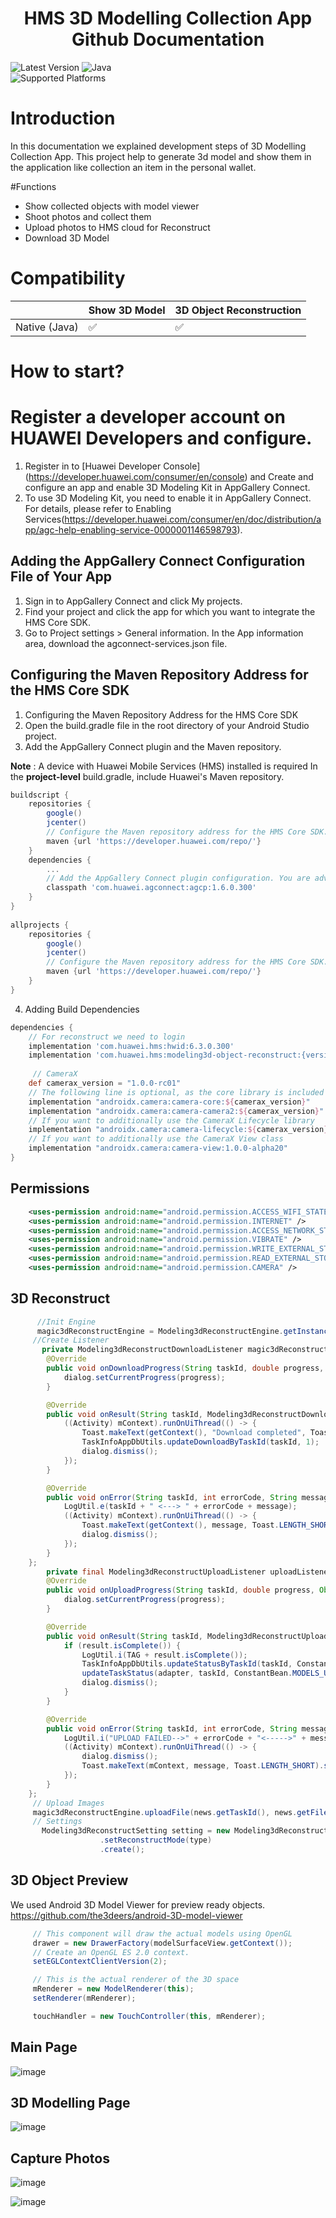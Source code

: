  <h1 align="center">HMS 3D Modelling Collection App Github Documentation</h3>
 
 ![Latest Version](https://img.shields.io/badge/latestVersion-1.0.0-yellow) ![Java](https://img.shields.io/badge/Java-ED8B00?style=for-the-badge&logo=java&logoColor=white)
<br>
![Supported Platforms](https://img.shields.io/badge/Supported_Platforms:-Native_Android-orange)


# Introduction

In this documentation we explained development steps of 3D Modelling Collection App.
This project help to generate 3d model and show them in the application like collection an item in the personal wallet. 

#Functions
- Show collected objects with model viewer
- Shoot photos and collect them
- Upload photos to HMS cloud for Reconstruct
- Download 3D Model

# Compatibility

|   | Show 3D Model | 3D Object Reconstruction |
| --- | --- | --- |
| Native (Java) | ✅ | ✅ |

# How to start?
  
# Register a developer account on HUAWEI Developers and configure.

1. Register in to [Huawei Developer Console] (https://developer.huawei.com/consumer/en/console) and Create and configure an app and enable 3D Modeling Kit in AppGallery Connect.
2. To use 3D Modeling Kit, you need to enable it in AppGallery Connect. For details, please refer to Enabling Services(https://developer.huawei.com/consumer/en/doc/distribution/app/agc-help-enabling-service-0000001146598793).


##   Adding the AppGallery Connect Configuration File of Your App
1. Sign in to AppGallery Connect and click My projects.
2. Find your project and click the app for which you want to integrate the HMS Core SDK.
3. Go to Project settings > General information. In the App information area, download the agconnect-services.json file.

 ##  Configuring the Maven Repository Address for the HMS Core SDK
1. Configuring the Maven Repository Address for the HMS Core SDK
2. Open the build.gradle file in the root directory of your Android Studio project.
3. Add the AppGallery Connect plugin and the Maven repository.

**Note** : A device with Huawei Mobile Services (HMS) installed is required
In the **project-level** build.gradle, include Huawei's Maven repository.

```groovy
buildscript { 
    repositories { 
        google() 
        jcenter() 
        // Configure the Maven repository address for the HMS Core SDK. 
        maven {url 'https://developer.huawei.com/repo/'} 
    } 
    dependencies { 
        ... 
        // Add the AppGallery Connect plugin configuration. You are advised to use the latest plugin version. 
        classpath 'com.huawei.agconnect:agcp:1.6.0.300' 
    } 
} 
 
allprojects { 
    repositories { 
        google() 
        jcenter() 
        // Configure the Maven repository address for the HMS Core SDK. 
        maven {url 'https://developer.huawei.com/repo/'} 
    } 
} 
```
4. Adding Build Dependencies
```groovy
dependencies { 
    // For reconstruct we need to login
    implementation 'com.huawei.hms:hwid:6.3.0.300'
    implementation 'com.huawei.hms:modeling3d-object-reconstruct:{version}' 
     
     // CameraX
    def camerax_version = "1.0.0-rc01"
    // The following line is optional, as the core library is included indirectly by camera-camera2
    implementation "androidx.camera:camera-core:${camerax_version}"
    implementation "androidx.camera:camera-camera2:${camerax_version}"
    // If you want to additionally use the CameraX Lifecycle library
    implementation "androidx.camera:camera-lifecycle:${camerax_version}"
    // If you want to additionally use the CameraX View class
    implementation "androidx.camera:camera-view:1.0.0-alpha20"
}
```
## **Permissions**
```xml
    <uses-permission android:name="android.permission.ACCESS_WIFI_STATE" />
    <uses-permission android:name="android.permission.INTERNET" />
    <uses-permission android:name="android.permission.ACCESS_NETWORK_STATE" />
    <uses-permission android:name="android.permission.VIBRATE" />
    <uses-permission android:name="android.permission.WRITE_EXTERNAL_STORAGE" />
    <uses-permission android:name="android.permission.READ_EXTERNAL_STORAGE" />
    <uses-permission android:name="android.permission.CAMERA" />
```
## **3D Reconstruct**
```java
      //Init Engine
      magic3dReconstructEngine = Modeling3dReconstructEngine.getInstance(Modeling3dApp.app);
     //Create Listener
       private Modeling3dReconstructDownloadListener magic3dReconstructDownloadListener = new Modeling3dReconstructDownloadListener() {
        @Override
        public void onDownloadProgress(String taskId, double progress, Object ext) {
            dialog.setCurrentProgress(progress);
        }

        @Override
        public void onResult(String taskId, Modeling3dReconstructDownloadResult result, Object ext) {
            ((Activity) mContext).runOnUiThread(() -> {
                Toast.makeText(getContext(), "Download completed", Toast.LENGTH_SHORT).show();
                TaskInfoAppDbUtils.updateDownloadByTaskId(taskId, 1);
                dialog.dismiss();
            });
        }

        @Override
        public void onError(String taskId, int errorCode, String message) {
            LogUtil.e(taskId + " <---> " + errorCode + message);
            ((Activity) mContext).runOnUiThread(() -> {
                Toast.makeText(getContext(), message, Toast.LENGTH_SHORT).show();
                dialog.dismiss();
            });
        }
    };
        private final Modeling3dReconstructUploadListener uploadListener = new Modeling3dReconstructUploadListener() {
        @Override
        public void onUploadProgress(String taskId, double progress, Object ext) {
            dialog.setCurrentProgress(progress);
        }

        @Override
        public void onResult(String taskId, Modeling3dReconstructUploadResult result, Object ext) {
            if (result.isComplete()) {
                LogUtil.i(TAG + result.isComplete());
                TaskInfoAppDbUtils.updateStatusByTaskId(taskId, ConstantBean.MODELS_UPLOAD_COMPLETED_STATUS);
                updateTaskStatus(adapter, taskId, ConstantBean.MODELS_UPLOAD_COMPLETED_STATUS);
                dialog.dismiss();
            }
        }

        @Override
        public void onError(String taskId, int errorCode, String message) {
            LogUtil.i("UPLOAD FAILED-->" + errorCode + "<----->" + message);
            ((Activity) mContext).runOnUiThread(() -> {
                dialog.dismiss();
                Toast.makeText(mContext, message, Toast.LENGTH_SHORT).show();
            });
        }
    };
     // Upload Images
     magic3dReconstructEngine.uploadFile(news.getTaskId(), news.getFileUploadPath());
     // Settings
       Modeling3dReconstructSetting setting = new Modeling3dReconstructSetting.Factory()
                    .setReconstructMode(type)
                    .create();
```
## **3D Object Preview**
We used Android 3D Model Viewer for preview ready objects.
https://github.com/the3deers/android-3D-model-viewer
```java
     // This component will draw the actual models using OpenGL
     drawer = new DrawerFactory(modelSurfaceView.getContext());
     // Create an OpenGL ES 2.0 context.
     setEGLContextClientVersion(2);

     // This is the actual renderer of the 3D space
     mRenderer = new ModelRenderer(this);
     setRenderer(mRenderer);

     touchHandler = new TouchController(this, mRenderer);
```
## **Main Page**

![image](https://user-images.githubusercontent.com/8115505/147744514-9d74ce47-746b-4611-a444-9d5432e6cc2a.png)

## **3D Modelling Page**

![image](https://user-images.githubusercontent.com/8115505/147745090-d7a76a0e-bb64-48b5-a384-68ed54c10f95.png)

## **Capture Photos**
![image](https://user-images.githubusercontent.com/8115505/147745166-8ff5527f-d90c-455c-975a-3b0921e6e810.png)

![image](https://user-images.githubusercontent.com/8115505/147744988-0b163891-ee91-4955-a9ba-0c3150cddfce.png)
